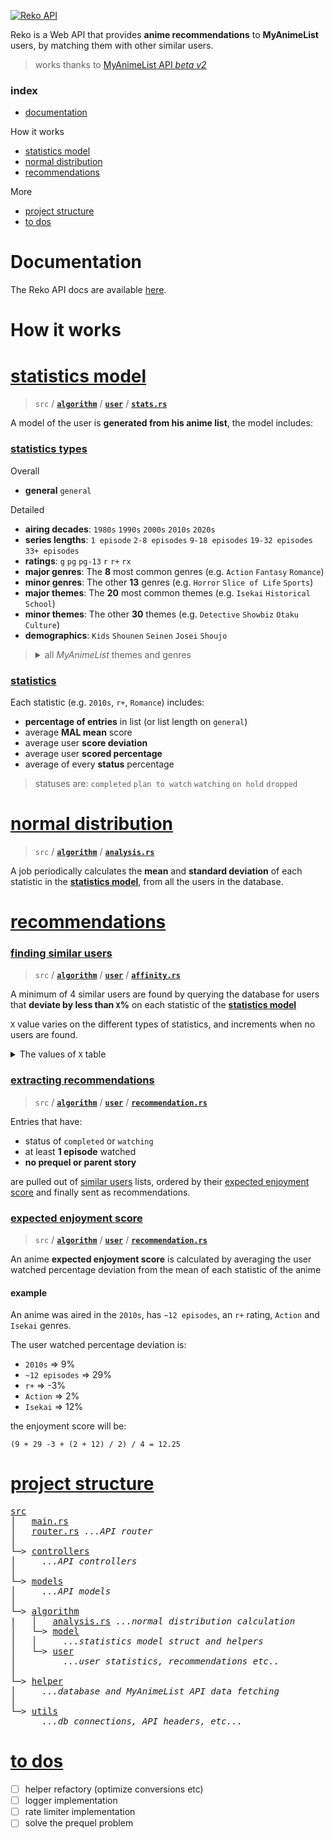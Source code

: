 [![Reko API](https://github.com/9elt/Reko/blob/readme-media/reko-logo.png)](https://reko.moe/)

Reko is a Web API that provides **anime recommendations** to **MyAnimeList** users, by matching them with other similar users.


> works thanks to [MyAnimeList API *beta v2*](https://myanimelist.net/apiconfig/references/api/v2)

### index
* [documentation](#documentation)

How it works

* [statistics model](#statistics-model)
* [normal distribution](#normal-distribution)
* [recommendations](#recommendations)

More

* [project structure](#project-structure)
* [to dos](#to-dos)

# Documentation

The Reko API docs are available [here](https://reko.moe/docs).

# How it works

# [statistics model](#statistics-model)
> `src` / [**`algorithm`**](src/algorithm) / [**`user`**](src/algorithm/user) / [**`stats.rs`**](src/algorithm/user/stats.rs)

A model of the user is **generated from his anime list**, the model includes:

### [statistics types](#statistics-types)

Overall
* **general** `general`

Detailed
* **airing decades**: `1980s` `1990s` `2000s` `2010s` `2020s`
* **series lengths**: `1 episode` `2-8 episodes` `9-18 episodes` `19-32 episodes` `33+ episodes`
* **ratings**: `g` `pg` `pg-13` `r` `r+` `rx`
* **major genres**: The **8** most common genres (e.g. `Action` `Fantasy` `Romance`)
* **minor genres**: The other **13** genres (e.g. `Horror` `Slice of Life` `Sports`)
* **major themes**: The **20** most common themes (e.g. `Isekai` `Historical` `School`)
* **minor themes**: The other **30** themes (e.g. `Detective` `Showbiz` `Otaku Culture`)
* **demographics**: `Kids` `Shounen` `Seinen` `Josei` `Shoujo`

<blockquote><details><summary>all <i>MyAnimeList</i> themes and genres</summary>

#### MAJOR Genres
[**`Action`**](https://myanimelist.net/anime/genre/1) [**`Adventure`**](https://myanimelist.net/anime/genre/2) [**`Comedy`**](https://myanimelist.net/anime/genre/4) [**`Drama`**](https://myanimelist.net/anime/genre/8) [**`Fantasy`**](https://myanimelist.net/anime/genre/10) [**`Romance`**](https://myanimelist.net/anime/genre/22) [**`Sci Fi`**](https://myanimelist.net/anime/genre/24) [**`Supernatural`**](https://myanimelist.net/anime/genre/37)

#### minor Genres
[**`Avant Garde`**](https://myanimelist.net/anime/genre/5) [**`Award Winning`**](https://myanimelist.net/anime/genre/46) [**`Boys Love`**](https://myanimelist.net/anime/genre/28) [**`Girls Love`**](https://myanimelist.net/anime/genre/26) [**`Gourmet`**](https://myanimelist.net/anime/genre/47) [**`Horror`**](https://myanimelist.net/anime/genre/14) [**`Mystery`**](https://myanimelist.net/anime/genre/7) [**`Slice of Life`**](https://myanimelist.net/anime/genre/36) [**`Sports`**](https://myanimelist.net/anime/genre/30) [**`Suspense`**](https://myanimelist.net/anime/genre/41) [**`Ecchi`**](https://myanimelist.net/anime/genre/9) [**`Erotica`**](https://myanimelist.net/anime/genre/49) [**`Hentai`**](https://myanimelist.net/anime/genre/12) 

#### MAJOR Themes
[**`Adult Cast`**](https://myanimelist.net/anime/genre/50) [**`Gag Humor`**](https://myanimelist.net/anime/genre/57) [**`Gore`**](https://myanimelist.net/anime/genre/58) [**`Harem`**](https://myanimelist.net/anime/genre/35) [**`Historical`**](https://myanimelist.net/anime/genre/13) [**`Isekai`**](https://myanimelist.net/anime/genre/62) [**`Iyashikei`**](https://myanimelist.net/anime/genre/63) [**`Love Polygon`**](https://myanimelist.net/anime/genre/64) [**`Martial Arts`**](https://myanimelist.net/anime/genre/17) [**`Mecha`**](https://myanimelist.net/anime/genre/18) [**`Military`**](https://myanimelist.net/anime/genre/38) [**`Music`**](https://myanimelist.net/anime/genre/19) [**`Mythology`**](https://myanimelist.net/anime/genre/6) [**`Parody`**](https://myanimelist.net/anime/genre/20) [**`Psychological`**](https://myanimelist.net/anime/genre/40) [**`School`**](https://myanimelist.net/anime/genre/23) [**`Super Power`**](https://myanimelist.net/anime/genre/31) [**`Survival`**](https://myanimelist.net/anime/genre/76) [**`Time Travel`**](https://myanimelist.net/anime/genre/78) [**`Vampire`**](https://myanimelist.net/anime/genre/32)   

#### minor Themes
[**`Anthropomorphic`**](https://myanimelist.net/anime/genre/51) [**`CGDCT`**](https://myanimelist.net/anime/genre/52) [**`Childcare`**](https://myanimelist.net/anime/genre/53) [**`Combat Sports`**](https://myanimelist.net/anime/genre/54) [**`Crossdressing`**](https://myanimelist.net/anime/genre/81) [**`Delinquents`**](https://myanimelist.net/anime/genre/55) [**`Detective`**](https://myanimelist.net/anime/genre/39) [**`Educational`**](https://myanimelist.net/anime/genre/56) [**`High Stakes Game`**](https://myanimelist.net/anime/genre/59) [**`Idols Female`**](https://myanimelist.net/anime/genre/60) [**`Idols Male`**](https://myanimelist.net/anime/genre/61) [**`Magical Sex Shift`**](https://myanimelist.net/anime/genre/65) [**`Mahou Shoujo`**](https://myanimelist.net/anime/genre/66) [**`Medical`**](https://myanimelist.net/anime/genre/67) [**`Organized Crime`**](https://myanimelist.net/anime/genre/68) [**`Otaku Culture`**](https://myanimelist.net/anime/genre/69) [**`Performing Arts`**](https://myanimelist.net/anime/genre/70) [**`Pets`**](https://myanimelist.net/anime/genre/71) [**`Racing`**](https://myanimelist.net/anime/genre/3) [**`Reincarnation`**](https://myanimelist.net/anime/genre/72) [**`Reverse Harem`**](https://myanimelist.net/anime/genre/73) [**`Romantic Subtext`**](https://myanimelist.net/anime/genre/74) [**`Samurai`**](https://myanimelist.net/anime/genre/21) [**`Showbiz`**](https://myanimelist.net/anime/genre/75) [**`Space`**](https://myanimelist.net/anime/genre/29) [**`Strategy Game`**](https://myanimelist.net/anime/genre/11) [**`Team Sports`**](https://myanimelist.net/anime/genre/77) [**`Video Game`**](https://myanimelist.net/anime/genre/79) [**`Visual Arts`**](https://myanimelist.net/anime/genre/80) [**`Workplace`**](https://myanimelist.net/anime/genre/48) 

<br>

*buttons link to respective MyAnimeList genre/theme page*
</details></blockquote>

### [statistics](#statistics)

Each statistic (e.g. `2010s`, `r+`, `Romance`) includes:
* **percentage of entries** in list (or list length on `general`)
* average **MAL mean** score
* average user **score deviation**
* average user **scored percentage**
* average of every **status** percentage

> statuses are: `completed` `plan to watch` `watching` `on hold` `dropped`

# [normal distribution](#normal-distribution)
> `src` / [**`algorithm`**](src/algorithm) / [**`analysis.rs`**](src/algorithm/analysis.rs)

A job periodically calculates the **mean** and **standard deviation** of each statistic in the **[statistics model](#statistics-model)**, from all the users in the database.

# [recommendations](#recommendations)

### [finding similar users](#finding-similar-users)
> `src` / [**`algorithm`**](src/algorithm) / [**`user`**](src/algorithm/user) / [**`affinity.rs`**](src/algorithm/user/affinity.rs)

A minimum of 4 similar users are found by querying the database for users that **deviate by less than `X`%** on each statistic of the **[statistics model](#statistics-model)** 

`X` value varies on the different types of statistics, and increments when no users are found.
<details><summary>The values of <code>X</code> table</summary>

| value of `X`   | perc | mean score | score dev | scored perc | ...statuses |
|----------------|------|------------|-----------|-------------|-------------|
| general        |      | 2.5c       | 8c        | 8c          | 8c          |
| airing decades | 3c   | 7.5c       | 24c       | 24c         | 24c         |
| series length  | 3c   | 7.5c       | 24c       | 24c         | 24c         |
| ratings        | 3c   | 7.5c       | 24c       | 24c         | 24c         |
| major genres   | 4c   | 10c        | 32c       | 32c         | 32c         |
| minor genres   | 5c   | 12.5c      | 40c       | 40c         | 40c         |
| major themes   | 4c   | 10c        | 32c       | 32c         | 32c         |
| minor themes   | 5c   | 12.5c      | 40c       | 40c         | 40c         |
| demographics   | 4c   | 10c        | 32c       | 32c         | 32c         |

**`c`** = **250,000** / **number of users** in the database
</details>

### [extracting recommendations](#extracting-recommendations)
> `src` / [**`algorithm`**](src/algorithm) / [**`user`**](src/algorithm/user) / [**`recommendation.rs`**](src/algorithm/user/recommendation.rs)

Entries that have:
* status of `completed` or `watching` 
* at least **1 episode** watched
* **no prequel or parent story**

are pulled out of [similar users](#finding-similar-users) lists, ordered by their [expected enjoyment score](#expected-enjoyment-score) and finally sent as recommendations.

### [expected enjoyment score](#expected-enjoyment-score)
> `src` / [**`algorithm`**](src/algorithm) / [**`user`**](src/algorithm/user) / [**`recommendation.rs`**](src/algorithm/user/recommendation.rs)

An anime **expected enjoyment score** is calculated by averaging the user watched percentage deviation from the mean of each statistic of the anime

#### example

An anime was aired in the `2010s`, has `~12 episodes`, an `r+` rating, `Action` and `Isekai` genres.

The user watched percentage deviation is: 
* `2010s` => 9%
* `~12 episodes` => 29%
* `r+` => -3%
* `Action` => 2%
* `Isekai` => 12%

the enjoyment score will be:
```
(9 + 29 -3 + (2 + 12) / 2) / 4 = 12.25
```

# [project structure](#project-structure)

<pre>
<a href="src/">src</a>
│   <a href="src/main.rs">main.rs</a>
│   <a href="src/router.rs">router.rs</a> <i>...API router</i>
│
└─> <a href="src/controllers">controllers</a>
│     <i>...API controllers</i>
│
└─> <a href="src/models">models</a>
│     <i>...API models</i>
│
└─> <a href="src/algorithm">algorithm</a>
|   │   <a href="src/algorithm/analysis.rs">analysis.rs</a> <i>...normal distribution calculation</i>
│   └─> <a href="src/algorithm/model">model</a>
│   │     <i>...statistics model struct and helpers</i>
│   └─> <a href="src/algorithm/user">user</a>
│         <i>...user statistics, recommendations etc..</i>
│
└─> <a href="src/helper">helper</a>
│     <i>...database and MyAnimeList API data fetching</i>
│
└─> <a href="src/utils">utils</a>
      <i>...db connections, API headers, etc...</i>
</pre>

# [to dos](#to-dos)

- [ ] helper refactory (optimize conversions etc)  
- [ ] logger implementation
- [ ] rate limiter implementation
- [ ] solve the prequel problem
